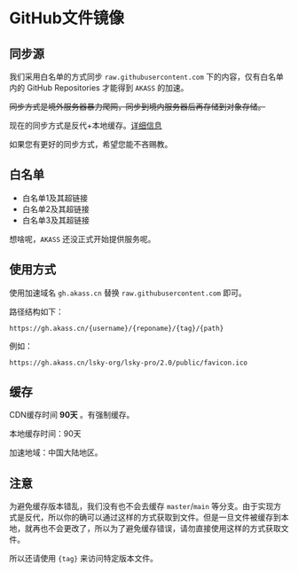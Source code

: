 # GitHub文件镜像

## 同步源

我们采用白名单的方式同步 `raw.githubusercontent.com` 下的内容，仅有白名单内的 GitHub Repositories 才能得到 `AKASS` 的加速。

~~同步方式是境外服务器暴力爬网，同步到境内服务器后再存储到对象存储。~~

现在的同步方式是反代+本地缓存。[详细信息](../img/info.png)

如果您有更好的同步方式，希望您能不吝赐教。

## 白名单

- 白名单1及其超链接
- 白名单2及其超链接
- 白名单3及其超链接

想啥呢，`AKASS` 还没正式开始提供服务呢。

## 使用方式

使用加速域名 `gh.akass.cn` 替换 `raw.githubusercontent.com` 即可。

路径结构如下：
```
https://gh.akass.cn/{username}/{reponame}/{tag}/{path}
```

例如：
```
https://gh.akass.cn/lsky-org/lsky-pro/2.0/public/favicon.ico
```

## 缓存

CDN缓存时间 **90天** 。有强制缓存。

本地缓存时间：90天

加速地域：中国大陆地区。

## 注意

为避免缓存版本错乱，我们没有也不会去缓存 `master`/`main` 等分支。由于实现方式是反代，所以你的确可以通过这样的方式获取到文件。但是一旦文件被缓存到本地，就再也不会更改了，所以为了避免缓存错误，请勿直接使用这样的方式获取文件。

所以还请使用 `{tag}` 来访问特定版本文件。